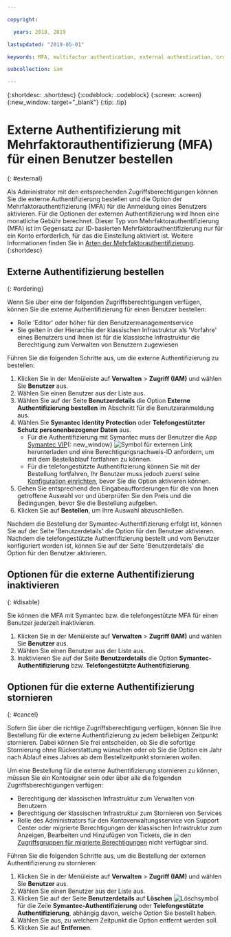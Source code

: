 ```yaml
---

copyright:

  years: 2018, 2019

lastupdated: "2019-05-01"

keywords: MFA, multifactor authentication, external authentication, order authentication, Symantec, phone-based authentication, cancel authentication order

subcollection: iam

---
```


{:shortdesc: .shortdesc}
{:codeblock: .codeblock}
{:screen: .screen}
{:new_window: target="_blank"}
{:tip: .tip}

# Externe Authentifizierung mit Mehrfaktorauthentifizierung (MFA) für einen Benutzer bestellen
{: #external}

Als Administrator mit den entsprechenden Zugriffsberechtigungen können Sie die externe Authentifizierung bestellen und die Option der Mehrfaktorauthentifizierung (MFA) für die Anmeldung eines Benutzers aktivieren. Für die Optionen der externen Authentifizierung wird Ihnen eine monatliche Gebühr berechnet. Dieser Typ von Mehrfaktorauthentifizierung (MFA) ist im Gegensatz zur ID-basierten Mehrfaktorauthentifizierung nur für ein Konto erforderlich, für das die Einstellung aktiviert ist. Weitere Informationen finden Sie in [Arten der Mehrfaktorauthentifizierung](/docs/iam?topic=iam-types#types).
{:shortdesc}

## Externe Authentifizierung bestellen
{: #ordering}

Wenn Sie über eine der folgenden Zugriffsberechtigungen verfügen, können Sie die externe Authentifizierung für einen Benutzer bestellen:

* Rolle 'Editor' oder höher für den Benutzermanagementservice
* Sie gelten in der Hierarchie der klassischen Infrastruktur als 'Vorfahre' eines Benutzers und Ihnen ist für die klassische Infrastruktur die Berechtigung zum Verwalten von Benutzern zugewiesen

Führen Sie die folgenden Schritte aus, um die externe Authentifizierung zu bestellen:

1. Klicken Sie in der Menüleiste auf **Verwalten** &gt; **Zugriff (IAM)** und wählen Sie **Benutzer** aus.
2. Wählen Sie einen Benutzer aus der Liste aus.
3. Wählen Sie auf der Seite **Benutzerdetails** die Option **Externe Authentifizierung bestellen** im Abschnitt für die Benutzeranmeldung aus.
4. Wählen Sie **Symantec Identity Protection** oder **Telefongestützter Schutz personenbezogener Daten** aus.
    * Für die Authentifizierung mit Symantec muss der Benutzer die App [Symantec VIP](https://vip.symantec.com/){: new_window} ![Symbol für externen Link](../icons/launch-glyph.svg) herunterladen und eine Berechtigungsnachweis-ID anfordern, um mit dem Bestellablauf fortfahren zu können.
    * Für die telefongestützte Authentifizierung können Sie mit der Bestellung fortfahren, Ihr Benutzer muss jedoch zuerst seine [Konfiguration einrichten](/docs/account?topic=account-login-settings#setting-up-phone-based-authentication), bevor Sie die Option aktivieren können.
5. Gehen Sie entsprechend den Eingabeaufforderungen für die von Ihnen getroffene Auswahl vor und überprüfen Sie den Preis und die Bedingungen, bevor Sie die Bestellung aufgeben.
6. Klicken Sie auf **Bestellen**, um Ihre Auswahl abzuschließen.

Nachdem die Bestellung der Symantec-Authentifizierung erfolgt ist, können Sie auf der Seite 'Benutzerdetails' die Option für den Benutzer aktivieren. Nachdem die telefongestützte Authentifizierung bestellt und vom Benutzer konfiguriert worden ist, können Sie auf der Seite 'Benutzerdetails' die Option für den Benutzer aktivieren.

## Optionen für die externe Authentifizierung inaktivieren
{: #disable}

Sie können die MFA mit Symantec bzw. die telefongestützte MFA für einen Benutzer jederzeit inaktivieren.

1. Klicken Sie in der Menüleiste auf **Verwalten** &gt; **Zugriff (IAM)** und wählen Sie **Benutzer** aus.
2. Wählen Sie einen Benutzer aus der Liste aus.
3. Inaktivieren Sie auf der Seite **Benutzerdetails** die Option **Symantec-Authentifizierung** bzw. **Telefongestützte Authentifizierung**.

## Optionen für die externe Authentifizierung stornieren
{: #cancel}

Sofern Sie über die richtige Zugriffsberechtigung verfügen, können Sie Ihre Bestellung für die externe Authentifizierung zu jedem beliebigen Zeitpunkt stornieren. Dabei können Sie frei entscheiden, ob Sie die sofortige Stornierung ohne Rückerstattung wünschen oder ob Sie die Option ein Jahr nach Ablauf eines Jahres ab dem Bestellzeitpunkt stornieren wollen.

Um eine Bestellung für die externe Authentifizierung stornieren zu können, müssen Sie ein Kontoeigner sein oder über alle die folgenden Zugriffsberechtigungen verfügen:

* Berechtigung der klassischen Infrastruktur zum Verwalten von Benutzern
* Berechtigung der klassischen Infrastruktur zum Stornieren von Services
* Rolle des Administrators für den Kontoverwaltungsservice von Support Center oder migrierte Berechtigungen der klassischen Infrastruktur zum Anzeigen, Bearbeiten und Hinzufügen von Tickets, die in den [Zugriffsgruppen für migrierte Berechtigungen](/docs/iam?topic=iam-migrated_permissions) nicht verfügbar sind.

Führen Sie die folgenden Schritte aus, um die Bestellung der externen Authentifizierung zu stornieren:

1. Klicken Sie in der Menüleiste auf **Verwalten** &gt; **Zugriff (IAM)** und wählen Sie **Benutzer** aus.
2. Wählen Sie einen Benutzer aus der Liste aus.
3. Klicken Sie auf der Seite **Benutzerdetails** auf **Löschen** ![Löschsymbol](../icons/icon_trash.svg) für die Zeile **Symantec-Authentifizierung** oder **Telefongestützte Authentifizierung**, abhängig davon, welche Option Sie bestellt haben.
4. Wählen Sie aus, zu welchem Zeitpunkt die Option entfernt werden soll.
5. Klicken Sie auf **Entfernen**.
